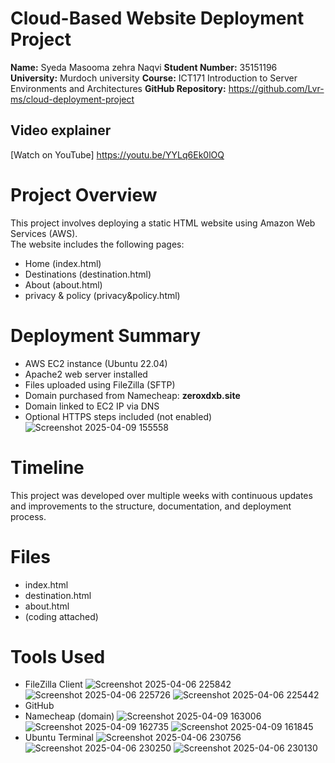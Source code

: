 # Cloud-Based Website Deployment Project
**Name:** Syeda Masooma zehra Naqvi 
**Student Number:** 35151196  
**University:** Murdoch university 
**Course:** ICT171 Introduction to Server Environments and Architectures
**GitHub Repository:** https://github.com/Lvr-ms/cloud-deployment-project 

## Video explainer
[Watch on YouTube] https://youtu.be/YYLq6Ek0lOQ

# Project Overview

This project involves deploying a static HTML website using Amazon Web Services (AWS).  
The website includes the following pages:
- Home (index.html)
- Destinations (destination.html)
- About (about.html)
- privacy & policy (privacy&policy.html)
# Deployment Summary

- AWS EC2 instance (Ubuntu 22.04)
- Apache2 web server installed
- Files uploaded using FileZilla (SFTP)
- Domain purchased from Namecheap: **zeroxdxb.site**
- Domain linked to EC2 IP via DNS
- Optional HTTPS steps included (not enabled)
![Screenshot 2025-04-09 155558](https://github.com/user-attachments/assets/8ef22641-9774-4a9f-9697-af0114c2fb36)

# Timeline

This project was developed over multiple weeks with continuous updates and improvements to the structure, documentation, and deployment process.

# Files

- index.html
- destination.html
- about.html
- (coding attached)

# Tools Used

- FileZilla Client
![Screenshot 2025-04-06 225842](https://github.com/user-attachments/assets/3a51ca2a-99e3-4ca8-8ac7-6e2d7bd9d7e3)
![Screenshot 2025-04-06 225726](https://github.com/user-attachments/assets/17ced70d-6c88-4f22-ab28-0e61f66d1561)
![Screenshot 2025-04-06 225442](https://github.com/user-attachments/assets/4b381f53-6c67-4465-b89e-14a3eb87f2a6)
- GitHub
- Namecheap (domain)
![Screenshot 2025-04-09 163006](https://github.com/user-attachments/assets/2b81c55a-e7a9-4839-9589-44fd7b3fea0d)
![Screenshot 2025-04-09 162735](https://github.com/user-attachments/assets/800f8752-ab33-402f-b59d-b5dcb3a3fd2b)
![Screenshot 2025-04-09 161845](https://github.com/user-attachments/assets/a99d7fd3-36dc-4529-b662-fa69853ec438)
- Ubuntu Terminal
![Screenshot 2025-04-06 230756](https://github.com/user-attachments/assets/73297f84-42fc-432e-885f-38c7959f2e34)
![Screenshot 2025-04-06 230250](https://github.com/user-attachments/assets/d6e0da54-f1fa-4057-a239-f90acc84a5b1)
![Screenshot 2025-04-06 230130](https://github.com/user-attachments/assets/c24192da-1915-4b0c-978c-e6fd42505095)
